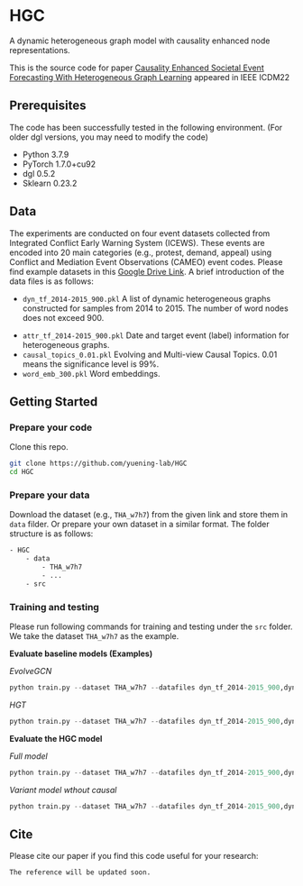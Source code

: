 # HGC 

A dynamic heterogeneous graph model with causality enhanced node representations.

This is the source code for paper [Causality Enhanced Societal Event Forecasting
With Heterogeneous Graph Learning](https://icdm22.cse.usf.edu/) appeared in IEEE ICDM22

## Prerequisites
The code has been successfully tested in the following environment. (For older dgl versions, you may need to modify the code)
- Python 3.7.9
- PyTorch 1.7.0+cu92
- dgl 0.5.2
- Sklearn 0.23.2 

## Data
The experiments are conducted on four event datasets collected from Integrated Conflict Early Warning System (ICEWS). These events are encoded into 20 main categories (e.g., protest, demand, appeal) using Conflict and Mediation Event Observations (CAMEO) event codes.
Please find example datasets in this [Google Drive Link](https://drive.google.com/drive/folders/xxxxx?usp=sharing). A brief introduction of the data files is as follows:
- `dyn_tf_2014-2015_900.pkl` A list of dynamic heterogeneous graphs constructed for samples from 2014 to 2015. The number of word nodes does not exceed 900.
<!-- - `sta_tf_2014-2015_900.pkl` A list of static heterogeneous graphs constructed for samples from 2014 to 2015. The number of word nodes does not exceed 900. -->
- `attr_tf_2014-2015_900.pkl` Date and target event (label) information for heterogeneous graphs.
- `causal_topics_0.01.pkl`  Evolving and Multi-view Causal Topics. 0.01 means the significance level is  99%.
- `word_emb_300.pkl` Word embeddings.



## Getting Started
### Prepare your code
Clone this repo.
```bash
git clone https://github.com/yuening-lab/HGC
cd HGC
```
### Prepare your data
Download the dataset (e.g., `THA_w7h7`) from the given link and store them in `data` filder. Or prepare your own dataset in a similar format. The folder structure is as follows:
```sh
- HGC
	- data
		- THA_w7h7
		- ...
	- src
```

### Training and testing
Please run following commands for training and testing under the `src` folder. We take the dataset `THA_w7h7` as the example.

**Evaluate baseline models (Examples)**
<!-- *GAT*
```python
python train.py --dataset THA_w7h7 --datafiles sta_tf_2014-2015_900,sta_tf_2015-2016_900,sta_tf_2016-2017_900 --horizon 5 --gpu 0 -m gat --n-hidden 64 --n-layers 2 --note "" --train 0.4 --patience 15
``` -->
*EvolveGCN*
```python
python train.py --dataset THA_w7h7 --datafiles dyn_tf_2014-2015_900,dyn_tf_2015-2016_900,dyn_tf_2016-2017_900 --horizon 5 --gpu 1 -m evolvegcn --n-hidden 64 --n-layers 1 --note "" --train 0.6 --patience 15
```
*HGT*
```python
python train.py --dataset THA_w7h7 --datafiles dyn_tf_2014-2015_900,dyn_tf_2015-2016_900,dyn_tf_2016-2017_900 --horizon 5 --gpu 1 -m temphgt --n-hidden 64 --n-layers 1 --note "" --train 0.6 --patience 15
```

**Evaluate the HGC model**

*Full model*
```python
python train.py --dataset THA_w7h7 --datafiles dyn_tf_2014-2015_900,dyn_tf_2015-2016_900,dyn_tf_2016-2017_900 --horizon 5 --gpu 5 -m hgc --n-hidden 64 --n-layers 1 --note "cau0.05" --train 0.4 --n-topics 50 --causalfiles causal_topics_0.05 --patience 15
```

*Variant model wthout causal*
```python
python train.py --dataset THA_w7h7 --datafiles dyn_tf_2014-2015_900,dyn_tf_2015-2016_900,dyn_tf_2016-2017_900 --horizon 5 --gpu 6 -m hgc_no_cau --n-hidden 64 --n-layers 1 --note "" --train 0.4 --n-topics 50  --patience 15
```


## Cite

Please cite our paper if you find this code useful for your research:
```
The reference will be updated soon.
```
